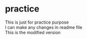 # practice
This is just for practice purpose 
<br>
I can make any changes in readme file
<br>
This is the modified version 
